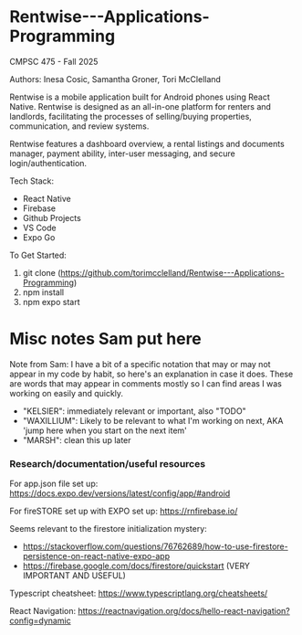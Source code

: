# Rentwise---Applications-Programming
CMPSC 475 - Fall 2025

Authors: Inesa Cosic, Samantha Groner, Tori McClelland

Rentwise is a mobile application built for Android phones using React Native. Rentwise is designed as an all-in-one platform for renters and landlords, facilitating the processes of selling/buying properties, communication, and review systems.

Rentwise features a dashboard overview, a rental listings and documents manager, payment ability, inter-user messaging, and secure login/authentication.

Tech Stack:
 - React Native
 - Firebase
 - Github Projects
 - VS Code
 - Expo Go

To Get Started:
1. git clone (https://github.com/torimcclelland/Rentwise---Applications-Programming)
2. npm install
3. npm expo start


# Misc notes Sam put here

Note from Sam: I have a bit of a specific notation that may or may not appear in my code by habit, so here's an explanation in case it does. These are words that may appear in comments mostly so I can find areas I was working on easily and quickly.

- "KELSIER": immediately relevant or important, also "TODO"
- "WAXILLIUM": Likely to be relevant to what I'm working on next, AKA 'jump here when you start on the next item'
- "MARSH": clean this up later

### Research/documentation/useful resources

For app.json file set up: https://docs.expo.dev/versions/latest/config/app/#android

For fireSTORE set up with EXPO set up: https://rnfirebase.io/ 

Seems relevant to the firestore initialization mystery: 

- https://stackoverflow.com/questions/76762689/how-to-use-firestore-persistence-on-react-native-expo-app
- https://firebase.google.com/docs/firestore/quickstart (VERY IMPORTANT AND USEFUL)

Typescript cheatsheet: https://www.typescriptlang.org/cheatsheets/

React Navigation: https://reactnavigation.org/docs/hello-react-navigation?config=dynamic

